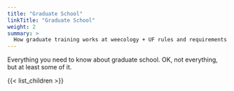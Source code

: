```yaml
---
title: "Graduate School"
linkTitle: "Graduate School"
weight: 2
summary: >
  How graduate training works at weecology + UF rules and requirements
---
```


Everything you need to know about graduate school.
OK, not everything, but at least some of it.

{{< list_children >}}
